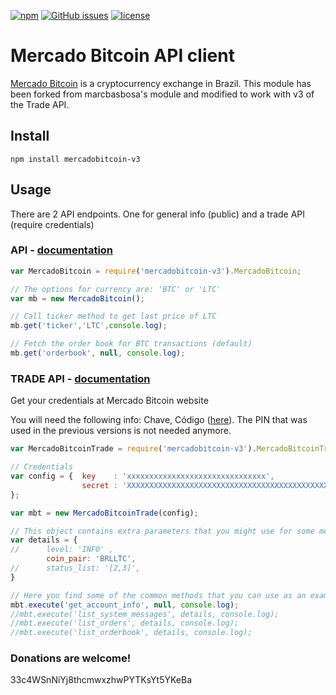 [![npm](https://img.shields.io/npm/v/mercadobitcoin-v3.svg)](https://www.npmjs.com/package/mercadobitcoin-v3)
[![GitHub issues](https://img.shields.io/github/issues/macmiranda/mercadobitcoin.svg)](https://github.com/macmiranda/mercadobitcoin/issues)
[![license](https://img.shields.io/github/license/macmiranda/mercadobitcoin.svg)](http://spdx.org/licenses/MIT)

# Mercado Bitcoin API client
[Mercado Bitcoin](https://www.mercadobitcoin.com.br) is a cryptocurrency exchange in Brazil. This module has been forked from marcbasbosa's module and modified to work with v3 of the Trade API.

## Install

```shell
npm install mercadobitcoin-v3
```

## Usage

There are 2 API endpoints. One for general info (public) and a trade API (require credentials)

### API - [documentation](https://www.mercadobitcoin.com.br/api/)

```javascript
var MercadoBitcoin = require('mercadobitcoin-v3').MercadoBitcoin;

// The options for currency are: 'BTC' or 'LTC'
var mb = new MercadoBitcoin();

// Call ticker method to get last price of LTC
mb.get('ticker','LTC',console.log);

// Fetch the order book for BTC transactions (default)
mb.get('orderbook', null, console.log);
```

### TRADE API - [documentation](https://www.mercadobitcoin.com.br/trade-api/)

Get your credentials at Mercado Bitcoin website

You will need the following info: Chave, Código ([here](https://www.mercadobitcoin.com.br/tapi/configuracoes/)). The PIN that was used in the previous versions is not needed anymore.

```javascript
var MercadoBitcoinTrade = require('mercadobitcoin-v3').MercadoBitcoinTrade;

// Credentials
var config = {  key    : 'xxxxxxxxxxxxxxxxxxxxxxxxxxxxxxx',
                secret : 'XXXXXXXXXXXXXXXXXXXXXXXXXXXXXXXXXXXXXXXXXXXXXXXXXXXXXXXXXXXXXXXXXXXXXXXXXXX',
};

var mbt = new MercadoBitcoinTrade(config);

// This object contains extra parameters that you might use for some methods:
var details = {
//		level: 'INFO' ,
		coin_pair: 'BRLLTC',
//		status_list: '[2,3]',
}

// Here you find some of the common methods that you can use as an example. For the complete list, please refer to the Trade API documentation: 
mbt.execute('get_account_info', null, console.log);
//mbt.execute('list_system_messages', details, console.log);
//mbt.execute('list_orders', details, console.log);
//mbt.execute('list_orderbook', details, console.log);

```

### Donations are welcome!
33c4WSnNiYj8thcmwxzhwPYTKsYt5YKeBa
